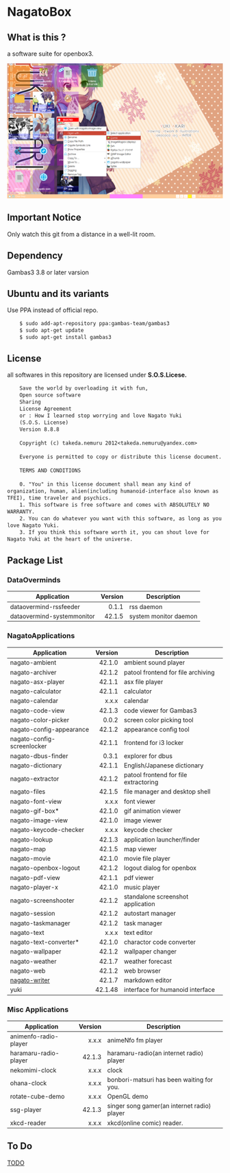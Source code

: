 # NagatoBox

## What is this ?

a software suite for openbox3.

![NAGATO_MACRO_IMAGE](./readme_extra/screenshot_001.png)

## Important Notice

Only watch this git from a distance in a well-lit room.

## Dependency

Gambas3 3.8 or later varsion

## Ubuntu and its variants

Use PPA instead of official repo.

```
    $ sudo add-apt-repository ppa:gambas-team/gambas3
    $ sudo apt-get update
    $ sudo apt-get install gambas3 
``` 

## License

all softwares in this repository are licensed under **S.O.S.Licese.**

```
    Save the world by overloading it with fun,
    Open source software
    Sharing
    License Agreement
    or : How I learned stop worrying and love Nagato Yuki
    (S.O.S. License)
    Version 8.8.8

    Copyright (c) takeda.nemuru 2012<takeda.nemuru@yandex.com>

    Everyone is permitted to copy or distribute this license document.

    TERMS AND CONDITIONS

    0. "You" in this license document shall mean any kind of organization, human, alien(including humanoid-interface also known as TFEI), time traveler and psychics.
    1. This software is free software and comes with ABSOLUTELY NO WARRANTY.
    2. You can do whatever you want with this software, as long as you love Nagato Yuki.
    3. If you think this software worth it, you can shout love for Nagato Yuki at the heart of the universe.
```

## Package List

### DataOverminds

Application			|Version	|Description
---			|----:	|----
dataovermind-rssfeeder		|0.1.1	|rss daemon
dataovermind-systemmonitor	|42.1.5	|system monitor daemon

### NagatoApplications

Application			|Version	|Description
---			|----:	|----
nagato-ambient		|42.1.0	|ambient sound player
nagato-archiver		|42.1.2	|patool frontend for file archiving
nagato-asx-player		|42.1.1	|asx file player
nagato-calculator		|42.1.1	|calculator
nagato-calendar		|x.x.x	|calendar
nagato-code-view		|42.1.3	|code viewer for Gambas3
nagato-color-picker		|0.0.2	|screen color picking tool
nagato-config-appearance	|42.1.2	|appearance config tool
nagato-config-screenlocker	|42.1.1	|frontend for i3 locker
nagato-dbus-finder		|0.3.1	|explorer for dbus
nagato-dictionary		|42.1.1	|English/Japanese dictionary
nagato-extractor		|42.1.2	|patool frontend for file extractoring
nagato-files			|42.1.5	|file manager and desktop shell
nagato-font-view		|x.x.x	|font viewer
nagato-gif-box*		|42.1.0	|gif animation viewer
nagato-image-view		|42.1.0	|image viewer
nagato-keycode-checker	|x.x.x	|keycode checker
nagato-lookup		|42.1.3	|application launcher/finder
nagato-map		|42.1.5	|map viewer
nagato-movie		|42.1.0	|movie file player
nagato-openbox-logout		|42.1.2	|logout dialog for openbox
nagato-pdf-view		|42.1.1	|pdf viewer
nagato-player-x		|42.1.0	|music player
nagato-screenshooter		|42.1.2	|standalone screenshot application
nagato-session		|42.1.2	|autostart manager
nagato-taskmanager		|42.1.2	|task manager
nagato-text			|x.x.x	|text editor
nagato-text-converter*		|42.1.0	|charactor code converter
nagato-wallpaper		|42.1.2	|wallpaper changer
nagato-weather		|42.1.7	|weather forecast
nagato-web		|42.1.2	|web browser
[nagato-writer](./readme_extra/nagato-writer)	|42.1.7	|markdown editor
yuki			|42.1.48	|interface for humanoid interface

### Misc Applications

Application			|Version	|Description
---			|----:	|----
animenfo-radio-player		|x.x.x	|animeNfo fm player
haramaru-radio-player		|42.1.3	|haramaru-radio(an internet radio) player
nekomimi-clock		|x.x.x	|clock
ohana-clock		|x.x.x	|bonbori-matsuri has been waiting for you.
rotate-cube-demo		|x.x.x	|OpenGL demo
ssg-player			|42.1.3	|singer song gamer(an internet radio) player
xkcd-reader			|x.x.x	|xkcd(online comic) reader.

## To Do

[TODO](./readme_extra/NagatoBox_15.09_Summer_Camp_2015.md)
